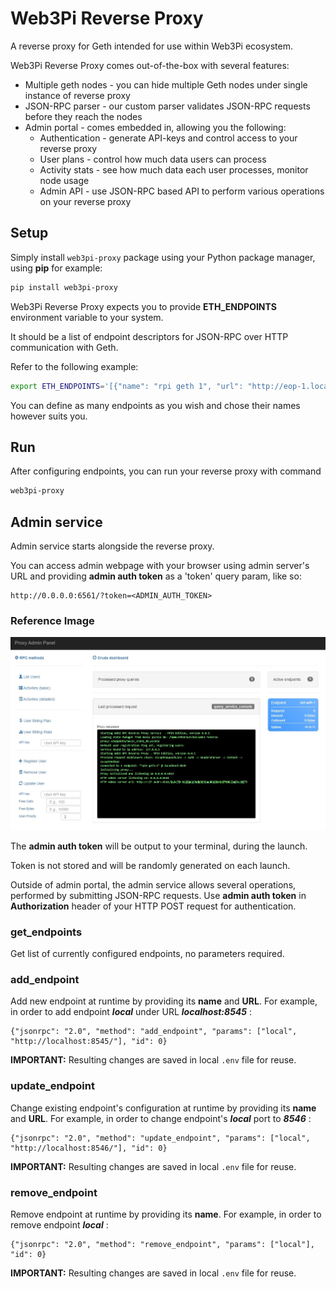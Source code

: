# Web3Pi Reverse Proxy

A reverse proxy for Geth intended for use within Web3Pi ecosystem.

Web3Pi Reverse Proxy comes out-of-the-box with several features:
 
 - Multiple geth nodes - you can hide multiple Geth nodes under single instance of reverse proxy
 - JSON-RPC parser - our custom parser validates JSON-RPC requests before they reach the nodes
 - Admin portal - comes embedded in, allowing you the following:
	- Authentication - generate API-keys and control access to your reverse proxy
	- User plans - control how much data users can process
	- Activity stats - see how much data each user processes, monitor node usage
	- Admin API - use JSON-RPC based API to perform various operations on your reverse proxy
 
## Setup

Simply install `web3pi-proxy` package using your Python package manager, using **pip** for example:

```bash
pip install web3pi-proxy
```

Web3Pi Reverse Proxy expects you to provide **ETH_ENDPOINTS** environment variable to your system.

It should be a list of endpoint descriptors for JSON-RPC over HTTP communication with Geth.

Refer to the following example:

```bash
export ETH_ENDPOINTS='[{"name": "rpi geth 1", "url": "http://eop-1.local:8545/"}, {"name": "infura", "url": "https://mainnet.infura.io/v3/<YOUR_INFURA_API_KEY>"}]'
```

You can define as many endpoints as you wish and chose their names however suits you.

## Run

After configuring endpoints, you can run your reverse proxy with command

```bash
web3pi-proxy
```

## Admin service

Admin service starts alongside the reverse proxy.


You can access admin webpage with your browser using admin server's URL and providing **admin auth token** as a 'token' query param, like so:

```
http://0.0.0.0:6561/?token=<ADMIN_AUTH_TOKEN>
```

### Reference Image

![Admin Panel](./admin/docs/screenshot_admin_example.jpg)


The **admin auth token** will be output to your terminal, during the launch.

Token is not stored and will be randomly generated on each launch.

Outside of admin portal, the admin service allows several operations, performed by submitting JSON-RPC requests.
Use **admin auth token** in **Authorization** header of your HTTP POST request for authentication.

### get_endpoints
Get list of currently configured endpoints, no parameters required.

### add_endpoint
Add new endpoint at runtime by providing its **name** and **URL**. For example, in order to add endpoint ***local*** under URL ***localhost:8545*** :

```
{"jsonrpc": "2.0", "method": "add_endpoint", "params": ["local", "http://localhost:8545/"], "id": 0}
```

**IMPORTANT:** Resulting changes are saved in local `.env` file for reuse.

### update_endpoint
Change existing endpoint's configuration at runtime by providing its **name** and **URL**. For example, in order to change endpoint's ***local*** port to ***8546*** :

```
{"jsonrpc": "2.0", "method": "update_endpoint", "params": ["local", "http://localhost:8546/"], "id": 0}
```

**IMPORTANT:** Resulting changes are saved in local `.env` file for reuse.

### remove_endpoint
Remove endpoint at runtime by providing its **name**. For example, in order to remove endpoint ***local*** :

```
{"jsonrpc": "2.0", "method": "remove_endpoint", "params": ["local"], "id": 0}
```

**IMPORTANT:** Resulting changes are saved in local `.env` file for reuse.
